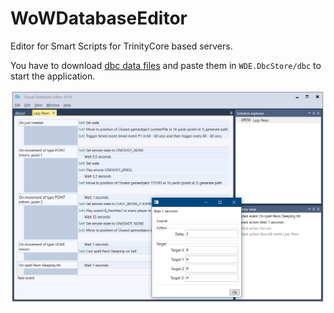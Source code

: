 # WoWDatabaseEditor
Editor for Smart Scripts for TrinityCore based servers.

You have to download [dbc data files](http://saistudio.tk/app/dbc.7z) and paste them in `WDE.DbcStore/dbc` to start the application.

![screenshot](https://github.com/BAndysc/WoWDatabaseEditor/blob/d012bc3ffcac3b12328033b29ebf0d8b49df34eb/Examples/screenshot.png?raw=true)
